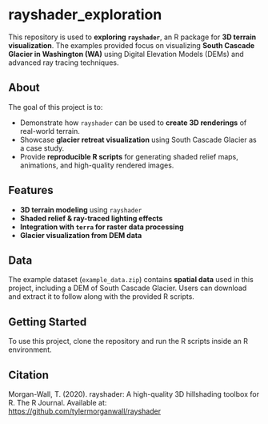 # rayshader_exploration

This repository is used to **exploring `rayshader`**, an R package for **3D terrain visualization**. The examples provided focus on visualizing **South Cascade Glacier in Washington (WA)** using Digital Elevation Models (DEMs) and advanced ray tracing techniques.

## About
The goal of this project is to:
- Demonstrate how `rayshader` can be used to **create 3D renderings** of real-world terrain.
- Showcase **glacier retreat visualization** using South Cascade Glacier as a case study.
- Provide **reproducible R scripts** for generating shaded relief maps, animations, and high-quality rendered images.

## Features
- **3D terrain modeling** using `rayshader`
- **Shaded relief & ray-traced lighting effects**
- **Integration with `terra` for raster data processing**
- **Glacier visualization from DEM data**

## Data
The example dataset (`example_data.zip`) contains **spatial data** used in this project, including a DEM of South Cascade Glacier. Users can download and extract it to follow along with the provided R scripts.

## Getting Started
To use this project, clone the repository and run the R scripts inside an R environment.

## Citation
Morgan-Wall, T. (2020). rayshader: A high-quality 3D hillshading toolbox for R. The R Journal.
Available at: https://github.com/tylermorganwall/rayshader
